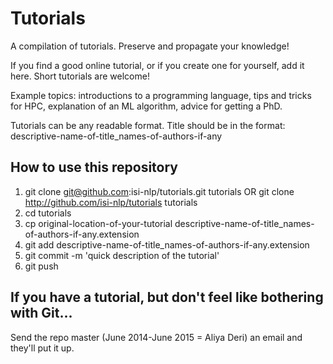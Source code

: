 Tutorials
========

A compilation of tutorials. Preserve and propagate your knowledge!

If you find a good online tutorial, or if you create one for yourself, add it here.
Short tutorials are welcome!

Example topics: introductions to a programming language, tips and tricks for HPC, explanation of an ML algorithm, advice for getting a PhD.

Tutorials can be any readable format. Title should be in the format: descriptive-name-of-title_names-of-authors-if-any


How to use this repository
--------------------------

1. git clone git@github.com:isi-nlp/tutorials.git tutorials   OR   git clone http://github.com/isi-nlp/tutorials tutorials
2. cd tutorials
3. cp original-location-of-your-tutorial descriptive-name-of-title_names-of-authors-if-any.extension
4. git add  descriptive-name-of-title_names-of-authors-if-any.extension
5. git commit -m 'quick description of the tutorial'
6. git push

If you have a tutorial, but don't feel like bothering with Git...
---------------------

Send the repo master (June 2014-June 2015 =  Aliya Deri) an email and they'll put it up.
